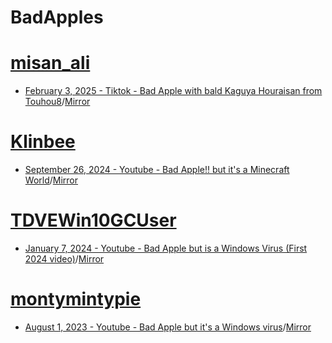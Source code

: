 # BadApples

# [misan_ali](https://www.tiktok.com/@misan_ali)
- [February 3, 2025 - Tiktok - Bad Apple with bald Kaguya Houraisan from Touhou8](https://www.tiktok.com/@misan_ali/video/7466798468321856801)/[Mirror](https://www.youtube.com/watch?v=2nYZxMmlYe4)
# [Klinbee](https://www.youtube.com/@Klinbee)
- [September 26, 2024 - Youtube - Bad Apple!! but it's a Minecraft World](https://www.youtube.com/watch?v=RN3QW9SVnds)/[Mirror](https://www.youtube.com/watch?v=sdF9y3UFR58)
# [TDVEWin10GCUser](https://www.youtube.com/@TDVEWin10GCUser)
- [January 7, 2024 - Youtube -  Bad Apple but is a Windows Virus (First 2024 video)](https://www.youtube.com/watch?v=eFSVK3B7yTs)/[Mirror](https://www.youtube.com/watch?v=kjTYVHcTA-E)
# [montymintypie](https://www.youtube.com/@montymintypie)
- [August 1, 2023 - Youtube - Bad Apple but it's a Windows virus](https://www.youtube.com/watch?v=EZpZwunMzuE)/[Mirror](https://www.youtube.com/watch?v=59ZUIo--uZ0)
